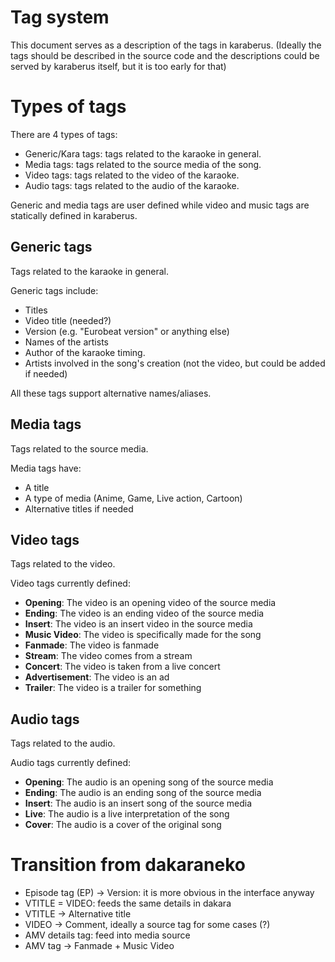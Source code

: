 # Tag system

This document serves as a description of the tags in karaberus.
(Ideally the tags should be described in the source code and the descriptions could
be served by karaberus itself, but it is too early for that)

# Types of tags

There are 4 types of tags:

* Generic/Kara tags: tags related to the karaoke in general.
* Media tags: tags related to the source media of the song.
* Video tags: tags related to the video of the karaoke.
* Audio tags: tags related to the audio of the karaoke.

Generic and media tags are user defined while video and music tags are
statically defined in karaberus. 

## Generic tags

Tags related to the karaoke in general.

Generic tags include:
* Titles
* Video title (needed?)
* Version (e.g. "Eurobeat version" or anything else)
* Names of the artists
* Author of the karaoke timing.
* Artists involved in the song's creation (not the video, but could be added if needed)

All these tags support alternative names/aliases.

## Media tags

Tags related to the source media.

Media tags have:
* A title
* A type of media (Anime, Game, Live action, Cartoon)
* Alternative titles if needed


## Video tags

Tags related to the video.

Video tags currently defined:
* **Opening**: The video is an opening video of the source media
* **Ending**: The video is an ending video of the source media
* **Insert**: The video is an insert video in the source media
* **Music Video**: The video is specifically made for the song
* **Fanmade**: The video is fanmade
* **Stream**: The video comes from a stream
* **Concert**: The video is taken from a live concert
* **Advertisement**: The video is an ad
* **Trailer**: The video is a trailer for something


## Audio tags

Tags related to the audio.

Audio tags currently defined:
* **Opening**: The audio is an opening song of the source media
* **Ending**: The audio is an ending song of the source media
* **Insert**: The audio is an insert song of the source media
* **Live**: The audio is a live interpretation of the song
* **Cover**: The audio is a cover of the original song


# Transition from dakaraneko

* Episode tag (EP) → Version: it is more obvious in the interface anyway
* VTITLE = VIDEO: feeds the same details in dakara
* VTITLE → Alternative title
* VIDEO → Comment, ideally a source tag for some cases (?)
* AMV details tag: feed into media source
* AMV tag → Fanmade + Music Video
